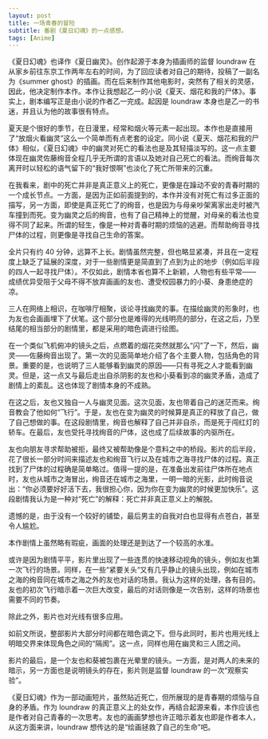 ```yaml
---
layout: post
title: 一场青春的冒险
subtitle: 番剧《夏日幻魂》的一点感想。
tags: [Anime]
---
```


《夏日幻魂》也译作《夏日幽灵》。创作起源于本身为插画师的监督 loundraw 在从家乡前往东京工作两年左右的时间，为了回应读者对自己的期待，投稿了一副名为《summer ghost》的插画。而在后来制作其他电影时，突然有了相关的灵感，因此，他决定制作本作。本作让我想起乙一的小说《夏天、烟花和我的尸体》。事实上，剧本编写正是由小说的作者乙一完成。起因是 loundraw 本身也是乙一的书迷，并且认为他的故事很有特点。

夏天是个很好的季节，在日漫里，经常和烟火等元素一起出现。本作也是直接用了“放烟火看幽灵”这么一个简单而有点老套的设定。同小说《夏天、烟花和我的尸体》相似，《夏日幻魂》中的幽灵对死亡的看法也是及其轻描淡写的。这一点主要体现在幽灵佐藤绚音全程几乎无所谓的言语以及她对自己死亡的看法。而绚音每次离开时以轻松的语气留下的“我好恨啊”也淡化了死亡所带来的沉重。

在我看来，剧中的死亡并非是真正意义上的死亡，更像是在躁动不安的青春时期的一个成长节点。一方面，是因为正如前面提到的，本作并没有对死亡有过多正面的描写，另一方面，即使是真正死亡了的绚音，也是因为与母亲吵架离家出走时被汽车撞到而死。变为幽灵之后的绚音，也有了自己精神上的觉醒，对母亲的看法也变得不同了起来。所谓的轻生，像是一种对青春时期的烦恼的逃避。而帮助绚音寻找尸体的过程，则更像是寻找自己生命的答案。

全片只有约 40 分钟，远算不上长。剧情虽然完整，但也略显紧凑，并且在一定程度上缺乏了延展的深度，对于一些剧情更是简直到了点到为止的地步（例如后半段的四人一起寻找尸体）。不仅如此，剧情本省也算不上新颖，人物也有些平常——成绩优异受阻于父母不得不放弃画画的友也、遭受校园暴力的小葵、身患绝症的凉。

三人在网络上相识，在咖啡厅相聚，谈论寻找幽灵的事。在描绘幽灵的形象时，也为友也会画画埋下了伏笔。这个部分也是难得的光线明亮的部分，在这之后，乃至结尾的相当部分的剧情里，都是采用的暗色调进行绘图。

在一个类似飞机俯冲的镜头之后，点燃着的烟花突然就那么“闪”了一下，然后，幽灵——佐藤绚音出现了。第一次的见面简单地介绍了各个主要人物，包括角色的背景。重要的是，也说明了三人能够看到幽灵的原因——只有寻死之人才能看到幽灵。但是，这一点又与最后走出自杀阴影的友也和小葵看到凉的幽灵矛盾，造成了剧情上的紊乱。这也体现了剧情本身的不成熟。

在这之后，友也又独自一人与幽灵见面。这次见面，友也带着自己的迷茫而来。绚音教会了他如何“飞行”。于是，友也在变为幽灵的时候算是真正的释放了自己，做了自己想做的事。在这段剧情里，绚音也解释了自己并非自杀，而是死于闯红灯的轿车。在最后，友也受托寻找绚音的尸体，这也成了后续故事的内驱所在。

友也向朋友寻求帮助被拒，最终又被帮助像是个意料之中的桥段。影片的后半段，花了很长一部分时间来描述友也和绚音飞行以及在城市之海寻找尸体的过程。真正找到了尸体的过程确是简单略过。值得一提的是，在准备出发前往尸体所在地点时，友也从城市之海冒出，绚音还在城市之海里，一明一暗的光影，此时绚音说出：“你必须要好好活下去，我很担心你，因为你在变为幽灵的时候更加快乐”。这段剧情我认为是一种对“死亡”的解释：死亡并非真正意义上的解脱。

遗憾的是，由于没有一个较好的铺垫，最后男主的自我对白也显得有点苍白，甚至令人尴尬。

本作剧情上虽然略有瑕疵，画面的处理还是到达了一个较高的水准。

或许是因为剧情平平，影片里出现了一些连贯的快速移动视角的镜头，例如友也第一次飞行的场景。同样，在一些“紧要关头“又有几乎静止的镜头出现，例如在城市之海的绚音同在城市之海之外的友也对话的场景。我认为这样的处理，各有目的。友也的初次飞行暗示着一次巨大改变，最后的对话则像是一次告别，这样的场景也需要不同的节奏。

除此之外，影片也对光线有很多应用。

如前文所说，整部影片大部分时间都在暗色调之下。但与此同时，影片也用光线上明暗交界来体现角色之间的“隔阂”。这一点，同样也用在幽灵和三人团之间。

影片的最后，是一个友也和葵被包裹在光晕里的镜头。一方面，是对两人的未来的暗示，另一方面也是说明镜头的存在，影片则是监督 loundraw 的一次“观察实验”。

《夏日幻魂》作为一部动画短片，虽然贴近死亡，但所展现的是青春期的烦恼与自身的矛盾。作为 loundraw 的真正意义上的处女作，再结合起源来看，本作应该也是作者对自己青春的一次思考。友也的画画梦想也许正暗示着友也即是作者本人，从这方面来讲，loundraw 想传达的是“绘画拯救了自己的生命”吧。

 




